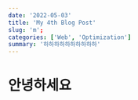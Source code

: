 ```yaml
---
date: '2022-05-03'
title: 'My 4th Blog Post'
slug: 'm';
categories: ['Web', 'Optimization']
summary: '하하하하하하하하하하'
---
```


# 안녕하세요
